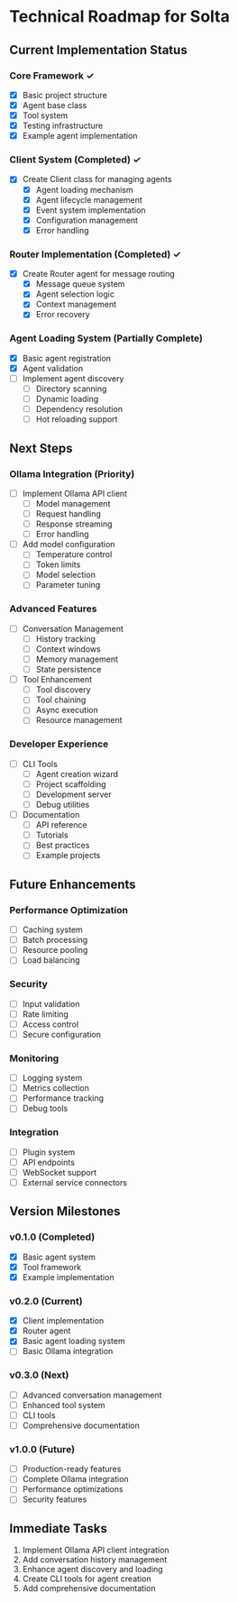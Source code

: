 # Technical Roadmap for Solta

## Current Implementation Status

### Core Framework ✓
- [x] Basic project structure
- [x] Agent base class
- [x] Tool system
- [x] Testing infrastructure
- [x] Example agent implementation

### Client System (Completed) ✓
- [x] Create Client class for managing agents
  - [x] Agent loading mechanism
  - [x] Agent lifecycle management
  - [x] Event system implementation
  - [x] Configuration management
  - [x] Error handling

### Router Implementation (Completed) ✓
- [x] Create Router agent for message routing
  - [x] Message queue system
  - [x] Agent selection logic
  - [x] Context management
  - [x] Error recovery

### Agent Loading System (Partially Complete)
- [x] Basic agent registration
- [x] Agent validation
- [ ] Implement agent discovery
  - [ ] Directory scanning
  - [ ] Dynamic loading
  - [ ] Dependency resolution
  - [ ] Hot reloading support

## Next Steps

### Ollama Integration (Priority)
- [ ] Implement Ollama API client
  - [ ] Model management
  - [ ] Request handling
  - [ ] Response streaming
  - [ ] Error handling
- [ ] Add model configuration
  - [ ] Temperature control
  - [ ] Token limits
  - [ ] Model selection
  - [ ] Parameter tuning

### Advanced Features
- [ ] Conversation Management
  - [ ] History tracking
  - [ ] Context windows
  - [ ] Memory management
  - [ ] State persistence
- [ ] Tool Enhancement
  - [ ] Tool discovery
  - [ ] Tool chaining
  - [ ] Async execution
  - [ ] Resource management

### Developer Experience
- [ ] CLI Tools
  - [ ] Agent creation wizard
  - [ ] Project scaffolding
  - [ ] Development server
  - [ ] Debug utilities
- [ ] Documentation
  - [ ] API reference
  - [ ] Tutorials
  - [ ] Best practices
  - [ ] Example projects

## Future Enhancements

### Performance Optimization
- [ ] Caching system
- [ ] Batch processing
- [ ] Resource pooling
- [ ] Load balancing

### Security
- [ ] Input validation
- [ ] Rate limiting
- [ ] Access control
- [ ] Secure configuration

### Monitoring
- [ ] Logging system
- [ ] Metrics collection
- [ ] Performance tracking
- [ ] Debug tools

### Integration
- [ ] Plugin system
- [ ] API endpoints
- [ ] WebSocket support
- [ ] External service connectors

## Version Milestones

### v0.1.0 (Completed)
- [x] Basic agent system
- [x] Tool framework
- [x] Example implementation

### v0.2.0 (Current)
- [x] Client implementation
- [x] Router agent
- [x] Basic agent loading system
- [ ] Basic Ollama integration

### v0.3.0 (Next)
- [ ] Advanced conversation management
- [ ] Enhanced tool system
- [ ] CLI tools
- [ ] Comprehensive documentation

### v1.0.0 (Future)
- [ ] Production-ready features
- [ ] Complete Ollama integration
- [ ] Performance optimizations
- [ ] Security features

## Immediate Tasks
1. Implement Ollama API client integration
2. Add conversation history management
3. Enhance agent discovery and loading
4. Create CLI tools for agent creation
5. Add comprehensive documentation

